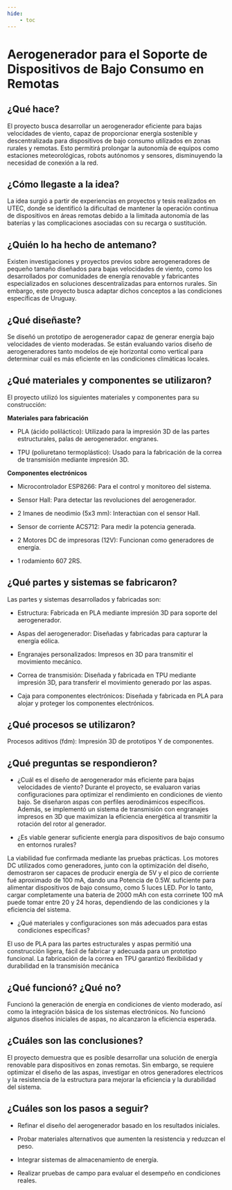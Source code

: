 ```yaml
---
hide:
    - toc
---
```


# Aerogenerador para el Soporte de Dispositivos de Bajo Consumo en Remotas

## ¿Qué hace?

El proyecto busca desarrollar un aerogenerador eficiente para bajas velocidades de viento, capaz de proporcionar energía sostenible y descentralizada para dispositivos de bajo consumo utilizados en zonas rurales y remotas. Esto permitirá prolongar la autonomía de equipos como estaciones meteorológicas, robots autónomos y sensores, disminuyendo la necesidad de conexión a la red.

## ¿Cómo llegaste a la idea?

La idea surgió a partir de experiencias en proyectos y tesis realizados en UTEC, donde se identificó la dificultad de mantener la operación continua de dispositivos en áreas remotas debido a la limitada autonomía de las baterías y las complicaciones asociadas con su recarga o sustitución.

## ¿Quién lo ha hecho de antemano? 

Existen investigaciones y proyectos previos sobre aerogeneradores de pequeño tamaño diseñados para bajas velocidades de viento, como los desarrollados por comunidades de energía renovable y fabricantes especializados en soluciones descentralizadas para entornos rurales. Sin embargo, este proyecto busca adaptar dichos conceptos a las condiciones específicas de Uruguay.

## ¿Qué diseñaste?
Se diseñó un prototipo de aerogenerador capaz de generar energía bajo velocidades de viento moderadas. Se están evaluando varios diseño de aerogeneradores tanto modelos de eje horizontal como vertical para determinar cuál es más eficiente en las condiciones climáticas locales.

## ¿Qué materiales y componentes se utilizaron?

El proyecto utilizó los siguientes materiales y componentes para su construcción:

__Materiales para fabricación__

- PLA (ácido poliláctico): Utilizado para la impresión 3D de las partes estructurales, palas de aerogenerador. engranes.

- TPU (poliuretano termoplástico): Usado para la fabricación de la correa de transmisión mediante impresión 3D.

__Componentes electrónicos__

- Microcontrolador ESP8266: Para el control y monitoreo del sistema.

- Sensor Hall: Para detectar las revoluciones del aerogenerador.

- 2 Imanes de neodimio (5x3 mm): Interactúan con el sensor Hall.

- Sensor de corriente ACS712: Para medir la potencia generada.

- 2 Motores DC de impresoras (12V): Funcionan como generadores de energía.

- 1 rodamiento 607 2RS.

## ¿Qué partes y sistemas se fabricaron?

Las partes y sistemas desarrollados y fabricadas son:

- Estructura: Fabricada en PLA mediante impresión 3D para soporte del aerogenerador.

- Aspas del aerogenerador: Diseñadas y fabricadas para capturar la energía eólica.

- Engranajes personalizados: Impresos en 3D para transmitir el movimiento mecánico.

- Correa de transmisión: Diseñada y fabricada en TPU mediante impresión 3D, para transferir el movimiento generado por las aspas.

- Caja para componentes electrónicos: Diseñada y fabricada en PLA para alojar y proteger los componentes electrónicos.

## ¿Qué procesos se utilizaron?

Procesos aditivos (fdm): Impresión 3D de prototipos Y de componentes.

## ¿Qué preguntas se respondieron?

- ¿Cuál es el diseño de aerogenerador más eficiente para bajas velocidades de viento?
Durante el proyecto, se evaluaron varias configuraciones para optimizar el rendimiento en condiciones de viento bajo. Se diseñaron aspas con perfiles aerodinámicos específicos. Además, se implementó un sistema de transmisión con engranajes impresos en 3D que maximizan la eficiencia energética al transmitir la rotación del rotor al generador. 


- ¿Es viable generar suficiente energía para dispositivos de bajo consumo en entornos rurales?

La viabilidad fue confirmada mediante las pruebas prácticas. Los motores DC utilizados como generadores, junto con la optimización del diseño, demostraron ser capaces de producir energía de 5V y el pico de corriente fué aproximado de 100 mA, dando una Potencia de 0.5W. suficiente para alimentar dispositivos de bajo consumo, como 5 luces LED. Por lo tanto, cargar completamente una bateria de 2000 mAh con esta corrinete 100 mA puede tomar entre 20 y 24 horas, dependiendo de las condiciones y la eficiencia del sistema. 

- ¿Qué materiales y configuraciones son más adecuados para estas condiciones específicas?

El uso de PLA para las partes estructurales y aspas permitió una construcción ligera, fácil de fabricar y adecuada para un prototipo funcional. La fabricación de la correa en TPU garantizó flexibilidad y durabilidad en la transmisión mecánica

## ¿Qué funcionó? ¿Qué no?

Funcionó la generación de energía en condiciones de viento moderado, así como la integración básica de los sistemas electrónicos.
No funcionó algunos diseños iniciales de aspas, no alcanzaron la eficiencia esperada.

## ¿Cuáles son las conclusiones?

El proyecto demuestra que es posible desarrollar una solución de energía renovable para dispositivos en zonas remotas. Sin embargo, se requiere optimizar el diseño de las aspas, investigar en otros generadores electricos y la resistencia de la estructura para mejorar la eficiencia y la durabilidad del sistema.

## ¿Cuáles son los pasos a seguir?

- Refinar el diseño del aerogenerador basado en los resultados iniciales.

- Probar materiales alternativos que aumenten la resistencia y reduzcan el peso.

- Integrar sistemas de almacenamiento de energía.

- Realizar pruebas de campo para evaluar el desempeño en condiciones reales.